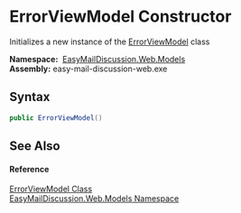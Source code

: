 ErrorViewModel Constructor
==========================
Initializes a new instance of the [ErrorViewModel][1] class

  **Namespace:**  [EasyMailDiscussion.Web.Models][2]  
  **Assembly:** easy-mail-discussion-web.exe

Syntax
------

```csharp
public ErrorViewModel()
```


See Also
--------

#### Reference
[ErrorViewModel Class][1]  
[EasyMailDiscussion.Web.Models Namespace][2]  

[1]: README.md
[2]: ../README.md